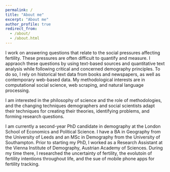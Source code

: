 ```yaml
---
permalink: /
title: "About me"
excerpt: "About me"
author_profile: true
redirect_from: 
  - /about/
  - /about.html
---
```


I work on answering questions that relate to the social pressures affecting fertility. These pressures are often difficult to quantify and measure. I appraoch these questions by using text-based sources and quantitative text analysis while following critical and concerned demography principles. To do so, I rely on historical text data from books and newspapers, as well as contemporary web-based data. My methodological interests are in computational social science, web scraping, and natural language processing. 

I am interested in the philosophy of science and the role of methodologies, and the changing techniques demographers and social scientists adapt their techniques for creating their theories, identifying problems, and forming research questions.

I am currently a second-year PhD candidate in demography at the London School of Economics and Political Science. I have a BA in Geography from the University of Leeds and an MSc in Demography from the University of Southampton. Prior to starting my PhD, I worked as a Research Assistant at the Vienna Institute of Demography, Austrian Academy of Sciences. During my time there, I researched the uncertainty of fertility, the evolutoin of fertility intentions throughout life, and the sue of mobile phone apps for fertility tracking.
